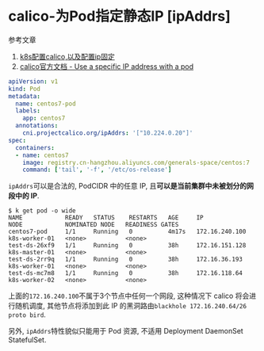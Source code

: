 # calico-为Pod指定静态IP [ipAddrs]

参考文章

1. [k8s配置calico,以及配置ip固定](https://www.kubernetes.org.cn/4289.html)
2. [calico官方文档 - Use a specific IP address with a pod](https://docs.projectcalico.org/networking/use-specific-ip)

```yaml
apiVersion: v1
kind: Pod
metadata:
  name: centos7-pod
  labels:
    app: centos7
  annotations:
    cni.projectcalico.org/ipAddrs: '["10.224.0.20"]'
spec:
  containers:
  - name: centos7
    image: registry.cn-hangzhou.aliyuncs.com/generals-space/centos:7
    command: ['tail', '-f', '/etc/os-release']
```

`ipAddrs`可以是合法的, PodCIDR 中的任意 IP, 且**可以是当前集群中未被划分的网段中的 IP**. 

```log
$ k get pod -o wide
NAME            READY   STATUS    RESTARTS   AGE     IP               NODE            NOMINATED NODE   READINESS GATES
centos7-pod     1/1     Running   0          4m17s   172.16.240.100   k8s-worker-01   <none>           <none>
test-ds-26xf9   1/1     Running   0          38h     172.16.151.128   k8s-master-01   <none>           <none>
test-ds-2rr9q   1/1     Running   0          38h     172.16.36.193    k8s-worker-01   <none>           <none>
test-ds-mc7m8   1/1     Running   0          38h     172.16.118.64    k8s-worker-02   <none>           <none>
```

上面的`172.16.240.100`不属于3个节点中任何一个网段, 这种情况下 calico 将会进行随机调度, 其他节点将添加到此 IP 的黑洞路由`blackhole 172.16.240.64/26 proto bird`.

另外, `ipAddrs`特性貌似只能用于 Pod 资源, 不适用 Deployment DaemonSet StatefulSet.
